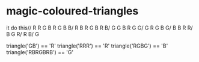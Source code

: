 # magic-coloured-triangles


it do this//
R R G B R G B B/
 R B R G B R B/
  G G B R G G/
   G R G B G/
    B B R R/
     B G R/
      R B/
       G



triangle('GB') == 'R'
triangle('RRR') == 'R'
triangle('RGBG') == 'B'
triangle('RBRGBRB') == 'G'
